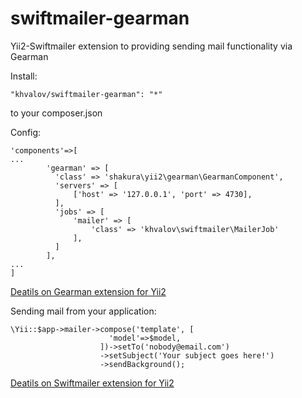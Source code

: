 # swiftmailer-gearman
Yii2-Swiftmailer extension to  providing sending mail functionality via Gearman 

Install: 

```
"khvalov/swiftmailer-gearman": "*" 
```
to your composer.json

Config: 
```
'components'=>[
...
        'gearman' => [
          'class' => 'shakura\yii2\gearman\GearmanComponent',
          'servers' => [
              ['host' => '127.0.0.1', 'port' => 4730],
          ],
          'jobs' => [
              'mailer' => [
                  'class' => 'khvalov\swiftmailer\MailerJob'
              ],
          ]
        ],
...
]
```
[Deatils on Gearman extension for Yii2 ](https://github.com/shakura/yii2-gearman)

Sending mail from your application: 
```
\Yii::$app->mailer->compose('template', [
                      'model'=>$model,
                    ])->setTo('nobody@email.com')
                    ->setSubject('Your subject goes here!')
                    ->sendBackground();
```
[Deatils on Swiftmailer extension for Yii2 ](https://github.com/yiisoft/yii2-swiftmailer)
